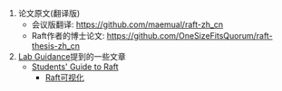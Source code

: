 1. 论文原文(翻译版)
   - 会议版翻译: https://github.com/maemual/raft-zh_cn
   - Raft作者的博士论文: https://github.com/OneSizeFitsQuorum/raft-thesis-zh_cn
2. [Lab Guidance](https://pdos.csail.mit.edu/6.824/labs/guidance.html)提到的一些文章
   - [Students' Guide to Raft](https://thesquareplanet.com/blog/students-guide-to-raft/)
     - [Raft可视化](https://thesecretlivesofdata.com/raft/)